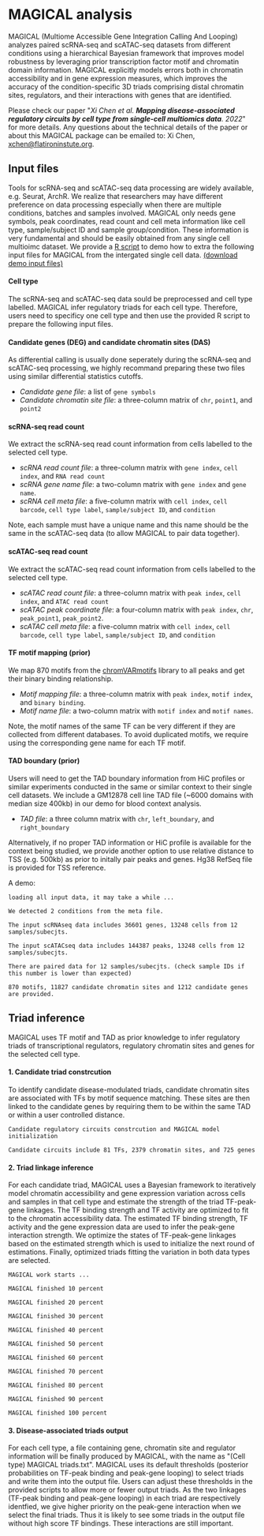 # MAGICAL analysis

MAGICAL (Multiome Accessible Gene Integration Calling And Looping) analyzes paired scRNA-seq and scATAC-seq datasets from different conditions using a hierarchical Bayesian framework that improves model robustness by leveraging prior transcription factor motif and chromatin domain information. MAGICAL explicitly models errors both in chromatin accessibility and in gene expression measures, which improves the accuracy of the condition-specific 3D triads comprising distal chromatin sites, regulators, and their interactions with genes that are identified. 

Please check our paper "*Xi Chen et al. **Mapping disease-associated regulatory circuits by cell type from single-cell multiomics data**. 2022*" for more details. Any questions about the technical details of the paper or about this MAGICAL package can be emailed to: Xi Chen, xchen@flatironinstute.org.


## Input files

Tools for scRNA-seq and scATAC-seq data processing are widely available, e.g. Seurat, ArchR. We realize that researchers may have different preference on data processing especially when there are multiple conditions, batches and samples involved. MAGICAL only needs gene symbols, peak coordinates, read count and cell meta information like cell type, sample/subject ID and sample group/condition. These information is very fundamental and should be easily obtained from any single cell multioimc dataset. We provide a [R script](https://github.com/xichensf/magical/blob/main/Multiomics_input_for_MAGICAL.R) to demo how to extra the following input files for MAGICAL from the intergated single cell data. [(download demo input files)](https://drive.google.com/file/d/1CerwMHMnS1PNFNMy00OoHQjn6T30M1j4/view?usp=sharing)


#### **Cell type**

The scRNA-seq and scATAC-seq data sould be preprocessed and cell type labelled. MAGICAL infer regulatory triads for each cell type. Therefore, users need to specificy one cell type and then use the provided R script to prepare the following input files.


#### **Candidate genes (DEG) and candidate chromatin sites (DAS)**

As differential calling is usually done seperately during the scRNA-seq and scATAC-seq processing, we highly recommand preparing these two files using similar differential statistics cutoffs.  

  * *Candidate gene file*: a list of ``` gene symbols ```
  * *Candidate chromatin site file*: a three-column matrix of ```chr```, ```point1```, and ```point2``` 

#### **scRNA-seq read count**
We extract the scRNA-seq read count information from cells labelled to the selected cell type.   

  * *scRNA read count file*: a three-column matrix with ```gene index```, ```cell index```, and ```RNA read count```  
  * *scRNA gene name file*: a two-column matrix with ```gene index``` and ```gene name```.
  * *scRNA cell meta file*: a five-column matrix with ```cell index```, ```cell barcode```, ```cell type label```, ```sample/subject ID```, and ```condition```

Note, each sample must have a unique name and this name should be the same in the scATAC-seq data (to allow MAGICAL to pair data together). 


#### **scATAC-seq read count**
We extract the scATAC-seq read count information from cells labelled to the selected cell type. 

  * *scATAC read count file*: a three-column matrix with ```peak index```, ```cell index```, and ```ATAC read count```
  * *scATAC peak coordinate file*: a four-column matrix with ```peak index```, ```chr```, ```peak_point1```, ```peak_point2```.
  * *scATAC cell meta file*: a five-column matrix with ```cell index```, ```cell barcode```, ```cell type label```, ```sample/subject ID```, and ```condition```


#### **TF motif mapping (prior)**
We map 870 motifs from the [chromVARmotifs](https://github.com/GreenleafLab/chromVARmotifs) library to all peaks and get their binary binding relationship. 

  * *Motif mapping file*: a three-column matrix with ```peak index```, ```motif index```, and ```binary binding```.
  * *Motif name file*: a two-column matrix with ```motif index``` and ```motif names```.

Note, the motif names of the same TF can be very different if they are collected from different databases. To avoid duplicated motifs, we require using the corresponding gene name for each TF motif. 

#### **TAD boundary (prior)**
Users will need to get the TAD boundary information from HiC profiles or similar experiments conducted in the same or similar context to their single cell datasets. We include a GM12878 cell line TAD file (~6000 domains with median size 400kb) in our demo for blood context analysis. 
  * *TAD file*: a three column matrix with ```chr```, ```left_boundary```, and ```right_boundary``` 

Alternatively, if no proper TAD information or HiC profile is available for the context being studied, we provide another option to use relative distance to TSS (e.g. 500kb) as prior to initally pair peaks and genes. Hg38 RefSeq file is provided for TSS reference.  


A demo:

```
loading all input data, it may take a while ...

We detected 2 conditions from the meta file.

The input scRNAseq data includes 36601 genes, 13248 cells from 12 samples/subecjts.

The input scATACseq data includes 144387 peaks, 13248 cells from 12 samples/subecjts.

There are paired data for 12 samples/subecjts. (check sample IDs if this number is lower than expected)

870 motifs, 11827 candidate chromatin sites and 1212 candidate genes are provided.
```


## Triad inference

MAGICAL uses TF motif and TAD as prior knowledge to infer regulatory triads of transcriptional regulators, regulatory chromatin sites and genes for the selected cell type. 

#### **1. Candidate triad constrcution**  
To identify candidate disease-modulated triads, candidate chromatin sites are associated with TFs by motif sequence matching. These sites are then linked to the candidate genes by requiring them to be within the same TAD or within a user controlled distance. 
```
Candidate regulatory circuits constrcution and MAGICAL model initialization

Candidate circuits include 81 TFs, 2379 chromatin sites, and 725 genes
```
#### **2. Triad linkage inference** 
For each candidate triad, MAGICAL uses a Bayesian framework to iteratively model chromatin accessibility and gene expression variation across cells and samples in that cell type and estimate the strength of the triad TF-peak-gene linkages. The TF binding strength and TF activity are optimized to fit to the chromatin accessibility data. The estimated TF binding strength, TF activity and the gene expression data are used to infer the peak-gene interaction strength. We optimize the states of TF-peak-gene linkages based on the estimated strength which is used to initialize the next round of estimations. Finally, optimized triads fitting the variation in both data types are selected.  
```
MAGICAL work starts ...

MAGICAL finished 10 percent

MAGICAL finished 20 percent

MAGICAL finished 30 percent

MAGICAL finished 40 percent

MAGICAL finished 50 percent

MAGICAL finished 60 percent

MAGICAL finished 70 percent

MAGICAL finished 80 percent

MAGICAL finished 90 percent

MAGICAL finished 100 percent
```
#### **3. Disease-associated triads output** 
For each cell type, a file containing gene, chromatin site and regulator information will be finally produced by MAGICAL, with the name as "(Cell type) MAGICAL triads.txt". MAGICAL uses its default thresholds (posterior probabilities on TF-peak binding and peak-gene looping) to select triads and write them into the output file. Users can adjust these thresholds in the provided scripts to allow more or fewer output triads. As the two linkages (TF-peak binding and peak-gene looping) in each triad are respectively identfied, we give higher priority on the peak-gene interaction when we select the final triads. Thus it is likely to see some triads in the output file without high score TF bindings. These interactions are still important.  




